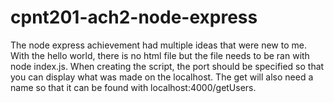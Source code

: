 # cpnt201-ach2-node-express

The node express achievement had multiple ideas that were new to me. With the hello world, there is no html file but the file needs to be ran with node index.js. When creating the script, the port should be specified so that you can display what was made on the localhost. The get will also need a name so that it can be found with localhost:4000/getUsers.
